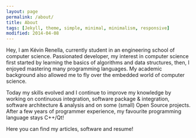 ```yaml
---
layout: page
permalink: /about/
title: About
tags: [Jekyll, theme, simple, minimal, minimalism, responsive]
modified: 2014-04-08
---
```


Hey, I am Kévin Renella, currently student in an engineering school of computer science. Passionated developer, my interest in computer science first started by learning the basics of algorithms and data structures, then, I enjoyed mastering many programming languages. My academic background also allowed me to fly over the embedded world of computer science.

Today my skills evolved and I continue to improve my knowledge by working on continuous integration, software package & integration, software architecture & analysis and on some (small) Open Source projects. After a few years of programmer experience, my favourite programming language stays C++/Qt!

Here you can find my articles, software and resume!